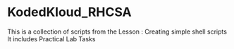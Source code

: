 # KodedKloud_RHCSA

This is a collection of scripts from the Lesson : Creating simple shell scripts
It includes Practical Lab Tasks
